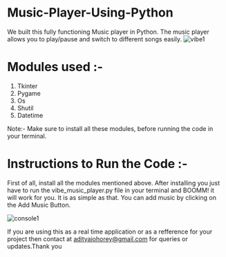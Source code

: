 # Music-Player-Using-Python

 We built this fully functioning Music player in Python. The music player allows you to play/pause and switch to different songs easily.
![vibe1](https://user-images.githubusercontent.com/89715078/142563098-72d52005-d13f-414a-9350-b1ba7a2e19b3.png)

# Modules used :-
1. Tkinter
2. Pygame
3. Os
4. Shutil
5. Datetime

Note:- Make sure to install all these modules, before running the code in your terminal.

# Instructions to Run the Code :-

First of all, install all the modules mentioned above. After installing you just have to run the vibe_music_player.py file in your terminal and BOOMM! it will work for you. It is as simple as that. You can add music by clicking on the Add Music Button.


![console1](https://user-images.githubusercontent.com/89715078/142563615-d51add34-c9e5-475a-9e66-ef63cab2233a.png)

If you are using this as a real time application or as a refference for your project then contact at adityajohorey@gmail.com for queries or updates.Thank you
